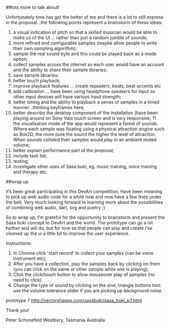 ﻿##lots more to talk about!

Unfortunately time has got the better of me and there is a lot to still express in the proposal...the following points represent a brainstorm of these ideas:

1.  a visual indication of pitch so that a skilled musician would be able to make us of the UI … rather than just a random jumble of sounds;
2.  more refined and configurable samples (maybe allow people to write their own sampling algorithm);
3. sample the real sound byte and this could be played back as a mode option;
4. collect samples across the internet so each user would have an account and the ability to share their sample libraries;
5. save sample libraries;
6. better touch playback;
7. improve playback features … create repeaters, beats, beat accents etc
8. add calibration … have been using headphone speakers for input so other input devices will have various input strength;
9. better timing and the ability to playback a series of samples in a timed manner...thinking keyframes here;
10. better describe the desktop component of the installation (have been playing around on Sony Vaio touch screen and is very responsive;
11 . the visualisation mode of the app would represent a forest of sounds. Where each sample was floating using a physical attraction engine such as Box2D, the more pure the sound the higher the level of attraction. When sounds collided their samples would play in an ambient muted volume;
12. better explain performance part of the proposal;
13. include task list;
14. testing;
15. investigate other uses of Sasa buki, eg. music training, voice training and therapy etc.

##wrap up

It’s been great participating in this DevArt competition. Have been meaning to pick up web audio code for a while now and now have a few lines under the belt. Very much looking forward to learning more about the possibilities of combining web audio, dart, svg and poetry ;)

So to wrap up, I’m grateful for the opportunity to brainstorm and present the Sasa buki concept to DevArt and the world. The prototype can go a lot further and will do, but for now so that people can play and create i’ve cleaned up the ui a little bit to improve the user experience. 

Instructions: 
1. In Chrome click 'start record' to collect your samples (can be voice instrument etc);
2. After you have a collection, play the samples back by clicking on them (you can click on the same or other sample while one is playing);
3. Click the click/touch button to allow mouseover play of samples (no need to click)
4. Change the type of sound by clicking on the sine, triangle buttons
hint: use the volume tolerance slider if you are picking up background noise.

prototype 7 http://vectorshapes.com/sasabuki/sasa_buki_p7.html

Thank you!

Peter Schonefeld
Westbury, Tasmania 
Australia
